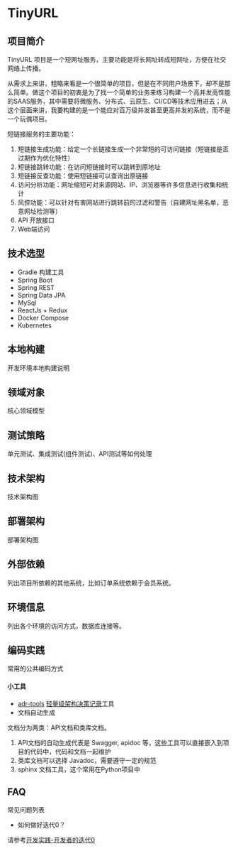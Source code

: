 
# TinyURL

## 项目简介

TinyURL 项目是一个短网址服务，主要功能是将长网址转成短网址，方便在社交网络上传播。

从需求上来讲，粗略来看是一个很简单的项目，但是在不同用户场景下，却不是那么简单。做这个项目的初衷是为了找一个简单的业务来练习构建一个高并发高性能的SAAS服务，其中需要将微服务、分布式、云原生、CI/CD等技术应用进去；从这个层面来讲，我要构建的是一个能应对百万级并发甚至更高并发的系统，而不是一个玩偶项目。

短链接服务的主要功能：
1. 短链接生成功能：给定一个长链接生成一个非常短的可访问链接（短链接是否过期作为优化特性）
2. 短链接跳转功能：在访问短链接时可以跳转到原地址
3. 短链接反查功能：使用短链接可以查询出原链接
4. 访问分析功能：网址缩短可对来源网站、IP、浏览器等许多信息进行收集和统计
5. 风控功能：可以针对有害网站进行跳转前的过滤和警告（自建网址黑名单，恶意网址检测等）
6. API 开放接口
7. Web端访问

## 技术选型

- Gradle 构建工具
- Spring Boot
- Spring REST
- Spring Data JPA
- MySql
- ReactJs + Redux
- Docker Compose
- Kubernetes

## 本地构建

开发环境本地构建说明

## 领域对象

核心领域模型

## 测试策略

单元测试、集成测试(组件测试)、API测试等如何处理

## 技术架构

技术架构图

## 部署架构

部署架构图

## 外部依赖

列出项目所依赖的其他系统，比如订单系统依赖于会员系统。

## 环境信息

列出各个环境的访问方式，数据库连接等。

## 编码实践

常用的公共编码方式

#### 小工具

- [adr-tools](https://github.com/npryce/adr-tools/blob/master/INSTALL.md) [轻量级架构决策记录](https://www.thoughtworks.com/radar/techniques/lightweight-architecture-decision-records)工具
- 文档自动生成

文档分为两类：API文档和类库文档。
1. API文档的自动生成代表是 Swagger, apidoc 等，这些工具可以直接嵌入到项目的代码中，代码和文档一起维护
2. 类库文档可以选择 Javadoc，需要遵守一定的规范
3. sphinx 文档工具，这个常用在Python项目中

## FAQ

常见问题列表

- 如何做好迭代0？

请参考[开发实践-开发者的迭代0](https://insights.thoughtworks.cn/backend-development-iteration0/)
